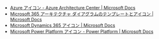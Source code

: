 * [Azure アイコン - Azure Architecture Center | Microsoft Docs](https://docs.microsoft.com/ja-jp/azure/architecture/icons/)
* [Microsoft 365 アーキテクチャ ダイアグラムのテンプレートとアイコン | Microsoft Docs](https://docs.microsoft.com/ja-JP/microsoft-365/solutions/architecture-icons-templates?view=o365-worldwide)
* [Microsoft Dynamics 365 アイコン | Microsoft Docs](https://docs.microsoft.com/ja-JP/dynamics365/get-started/icons)
* [Microsoft Power Platform アイコン - Power Platform | Microsoft Docs](https://docs.microsoft.com/ja-JP/power-platform/guidance/icons)
